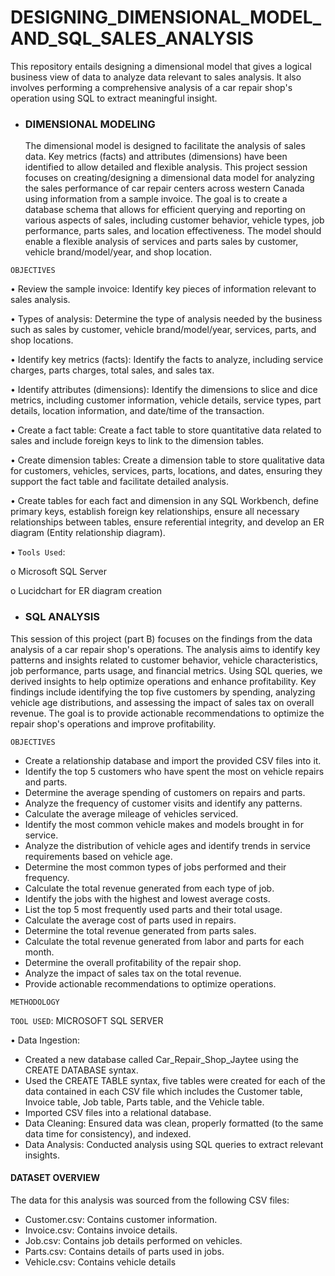 # DESIGNING_DIMENSIONAL_MODEL_AND_SQL_SALES_ANALYSIS
This repository entails designing a dimensional model that gives a logical business view of data to analyze data relevant to sales analysis. It also involves performing a comprehensive analysis of a car repair shop's operation using SQL to extract meaningful insight. 

- ### DIMENSIONAL MODELING
  The dimensional model is designed to facilitate the analysis of sales data. Key metrics (facts) and attributes (dimensions) have been identified to allow detailed and flexible analysis.
  This project session focuses on creating/designing a dimensional data model for analyzing the sales performance of car repair centers across western Canada using information from a sample invoice. The goal is to create a database schema that allows for efficient querying and reporting on various aspects of sales, including customer behavior, vehicle types, job performance, parts sales, and location effectiveness. The model should enable a flexible analysis of services and parts sales by customer, vehicle brand/model/year, and shop location.

`OBJECTIVES`

• Review the sample invoice: Identify key pieces of information relevant to sales analysis. 

• Types of analysis: Determine the type of analysis needed by the business such as sales by customer, vehicle brand/model/year, services, parts, and shop locations.

• Identify key metrics (facts): Identify the facts to analyze, including service charges, parts charges, total sales, and sales tax.

• Identify attributes (dimensions): Identify the dimensions to slice and dice metrics, including customer information, vehicle details, service types, part details, location information, and 
date/time of the transaction.

• Create a fact table: Create a fact table to store quantitative data related to sales and include foreign keys to link to the dimension tables.

• Create dimension tables: Create a dimension table to store qualitative data for customers, vehicles, services, parts, locations, and dates, ensuring they support the fact table and facilitate 
detailed analysis.

• Create tables for each fact and dimension in any SQL Workbench, define primary keys, establish foreign key relationships, ensure all necessary relationships between tables, ensure referential 
integrity, and develop an ER diagram (Entity relationship diagram).


• `Tools Used`:

o Microsoft SQL Server

o Lucidchart for ER diagram creation


- ### SQL ANALYSIS
This session of this project (part B) focuses on the findings from the data analysis of a car repair shop's operations. The analysis aims to identify key patterns and insights related to customer behavior, vehicle characteristics, job performance, parts usage, and financial metrics. Using SQL queries, we derived insights to help optimize operations and enhance profitability. Key findings include identifying the top five customers by spending, analyzing vehicle age distributions, and assessing the impact of sales tax on overall revenue. The goal is to provide actionable recommendations to optimize the repair shop's operations and improve profitability. 

`OBJECTIVES`

- Create a relationship database and import the provided CSV files into it.
- Identify the top 5 customers who have spent the most on vehicle repairs and parts.
- Determine the average spending of customers on repairs and parts.
- Analyze the frequency of customer visits and identify any patterns.
- Calculate the average mileage of vehicles serviced.
- Identify the most common vehicle makes and models brought in for service.
- Analyze the distribution of vehicle ages and identify trends in service requirements based on vehicle age.
- Determine the most common types of jobs performed and their frequency.
- Calculate the total revenue generated from each type of job.
- Identify the jobs with the highest and lowest average costs.
- List the top 5 most frequently used parts and their total usage.
- Calculate the average cost of parts used in repairs.
- Determine the total revenue generated from parts sales.
- Calculate the total revenue generated from labor and parts for each month.
- Determine the overall profitability of the repair shop.
- Analyze the impact of sales tax on the total revenue.
- Provide actionable recommendations to optimize operations.


`METHODOLOGY`

`TOOL USED`: MICROSOFT SQL SERVER

• Data Ingestion:

- Created a new database called Car_Repair_Shop_Jaytee using the CREATE DATABASE syntax.
- Used the CREATE TABLE syntax, five tables were created for each of the data contained in each CSV file which includes the Customer table, Invoice table, Job table, Parts table, and 
the Vehicle table.
- Imported CSV files into a relational database.
- Data Cleaning: Ensured data was clean, properly formatted (to the same data time for consistency), and indexed.
- Data Analysis: Conducted analysis using SQL queries to extract relevant insights.


#### DATASET OVERVIEW
The data for this analysis was sourced from the following CSV files:

- Customer.csv: Contains customer information.
- Invoice.csv: Contains invoice details.
- Job.csv: Contains job details performed on vehicles.
- Parts.csv: Contains details of parts used in jobs.
- Vehicle.csv: Contains vehicle details



